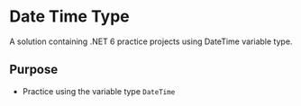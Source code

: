 # Date Time Type
A solution containing .NET 6 practice projects using DateTime variable type.

## Purpose
- Practice using the variable type `DateTime`